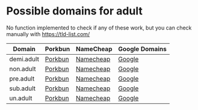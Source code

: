 # Possible domains for adult

No function implemented to check if any of these work, but you can check manually with https://tld-list.com/

| Domain | Porkbun | NameCheap | Google Domains |
|---|---|---|---|
| demi.adult | [Porkbun](https://porkbun.com/checkout/search?prb=e814663da1&tlds=&idnLanguage=&search=search&q=demi.adult) | [Namecheap](https://www.namecheap.com/domains/registration/results/?domain=demi.adult) | [Google](https://domains.google.com/registrar/search?searchTerm=demi.adult) |
| non.adult | [Porkbun](https://porkbun.com/checkout/search?prb=e814663da1&tlds=&idnLanguage=&search=search&q=non.adult) | [Namecheap](https://www.namecheap.com/domains/registration/results/?domain=non.adult) | [Google](https://domains.google.com/registrar/search?searchTerm=non.adult) |
| pre.adult | [Porkbun](https://porkbun.com/checkout/search?prb=e814663da1&tlds=&idnLanguage=&search=search&q=pre.adult) | [Namecheap](https://www.namecheap.com/domains/registration/results/?domain=pre.adult) | [Google](https://domains.google.com/registrar/search?searchTerm=pre.adult) |
| sub.adult | [Porkbun](https://porkbun.com/checkout/search?prb=e814663da1&tlds=&idnLanguage=&search=search&q=sub.adult) | [Namecheap](https://www.namecheap.com/domains/registration/results/?domain=sub.adult) | [Google](https://domains.google.com/registrar/search?searchTerm=sub.adult) |
| un.adult | [Porkbun](https://porkbun.com/checkout/search?prb=e814663da1&tlds=&idnLanguage=&search=search&q=un.adult) | [Namecheap](https://www.namecheap.com/domains/registration/results/?domain=un.adult) | [Google](https://domains.google.com/registrar/search?searchTerm=un.adult) |
